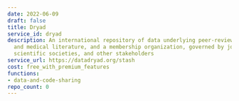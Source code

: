```yaml
---
date: 2022-06-09
draft: false
title: Dryad
service_id: dryad
description: An international repository of data underlying peer-reviewed scientific
  and medical literature, and a membership organization, governed by journals, publishers,
  scientific societies, and other stakeholders
service_url: https://datadryad.org/stash
cost: free_with_premium_features
functions:
- data-and-code-sharing
repo_count: 0
---
```



